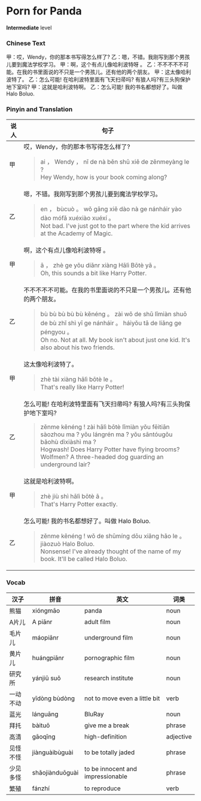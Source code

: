 # Porn for Panda
**Intermediate** level
### Chinese Text
甲：哎，Wendy，你的那本书写得怎么样了?
乙：嗯，不错。我刚写到那个男孩儿要到魔法学校学习。
甲：啊，这个有点儿像哈利波特呀 。
乙：不不不不不可能。在我的书里面说的不只是一个男孩儿。还有他的两个朋友。
甲：这太像哈利波特了。
乙：怎么可能! 在哈利波特里面有飞天扫帚吗? 有狼人吗?有三头狗保护地下室吗?
甲：这就是哈利波特啊。
乙：怎么可能! 我的书名都想好了。叫做 Halo Boluo.

### Pinyin and Translation
|说人|句子|
|----|----|
|甲|哎，Wendy，你的那本书写得怎么样了?<blockquote>ai ， Wendy ， nǐ de nà běn shū xiě de zěnmeyàng le ?<br />Hey Wendy, how is your book coming along?</blockquote>|
|乙|嗯，不错。我刚写到那个男孩儿要到魔法学校学习。<blockquote>en ， bùcuò 。 wǒ gāng xiě dào nà ge nánháir yào dào mófǎ xuéxiào xuéxí 。<br />Not bad. I've just got to the part where the kid arrives at the Academy of Magic.</blockquote>|
|甲|啊，这个有点儿像哈利波特呀 。<blockquote>ā ， zhè ge yǒu diǎnr xiàng Hālì Bōtè yā  。<br />Oh, this sounds a bit like Harry Potter.</blockquote>|
|乙|不不不不不可能。在我的书里面说的不只是一个男孩儿。还有他的两个朋友。<blockquote>bù bù bù bù bù kěnéng 。 zài wǒ de shū lǐmiàn shuō de bù zhǐ shì yī ge nánháir 。 háiyǒu tā de liǎng ge péngyou 。<br />Oh no. Not at all. My book isn't about just one kid. It's also about his two friends.</blockquote>|
|甲|这太像哈利波特了。<blockquote>zhè tài xiàng hālì bōtè le 。<br />That's really like Harry Potter!</blockquote>|
|乙|怎么可能! 在哈利波特里面有飞天扫帚吗? 有狼人吗?有三头狗保护地下室吗?<blockquote>zěnme kěnéng ! zài hālì bōtè lǐmiàn yǒu fēitiān sàozhou ma ? yǒu lángrén ma ? yǒu sāntóugǒu bǎohù dìxiàshì ma ?<br />Hogwash! Does Harry Potter have flying brooms? Wolfmen? A three-headed dog guarding an underground lair?</blockquote>|
|甲|这就是哈利波特啊。<blockquote>zhè jiù shì hālì bōtè ā 。<br />That's Harry Potter exactly.</blockquote>|
|乙|怎么可能! 我的书名都想好了。叫做 Halo Boluo.<blockquote>zěnme kěnéng ! wǒ de shūmíng dōu xiǎng hǎo le 。 jiàozuò  Halo Boluo.<br />Nonsense! I've already thought of the name of my book. It'll be called Halo Boluo.</blockquote>|
### Vocab
|汉子|拼音|英文|词类|
|----|----|----|----|
|熊猫|xióngmāo|panda|noun|
|A片儿|A piānr|adult film|noun|
|毛片儿|máopiānr|underground film|noun|
|黄片儿|huángpiānr|pornographic film|noun|
|研究所|yánjiū suǒ|research institute|noun|
|一动不动|yīdòng bùdòng|not to move even a little bit|verb|
|蓝光|lánguāng|BluRay|noun|
|拜托|bàituō|give me a break|phrase|
|高清|gāoqīng|high-definition|adjective|
|见怪不怪|jiànguàibùguài|to be totally jaded|phrase|
|少见多怪|shǎojiànduōguài|to be innocent and impressionable|phrase|
|繁殖|fánzhí|to reproduce|verb|